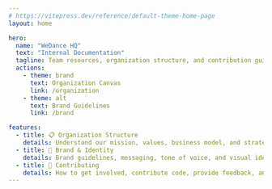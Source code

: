 ```yaml
---
# https://vitepress.dev/reference/default-theme-home-page
layout: home

hero:
  name: "WeDance HQ"
  text: "Internal Documentation"
  tagline: Team resources, organization structure, and contribution guidelines for building the global dance platform together.
  actions:
    - theme: brand
      text: Organization Canvas
      link: /organization
    - theme: alt
      text: Brand Guidelines
      link: /brand

features:
  - title: 📋 Organization Structure
    details: Understand our mission, values, business model, and strategic approach. Learn about our Sociocracy 3.0 governance and how decisions are made.
  - title: 🎨 Brand & Identity
    details: Brand guidelines, messaging, tone of voice, and visual identity standards. Ensure consistent communication across all WeDance touchpoints.
  - title: 🤝 Contributing
    details: How to get involved, contribute code, provide feedback, and help grow the platform. Resources for developers, designers, and community builders.
---
```

